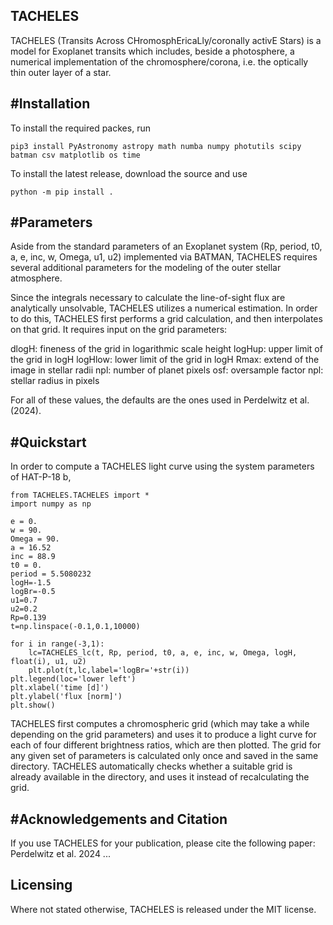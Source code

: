 ## TACHELES

  TACHELES (Transits Across CHromosphEricaLly/coronally activE Stars) is a model for Exoplanet transits which includes, beside a photosphere, a numerical implementation of the chromosphere/corona, i.e. the optically thin outer layer of a star.

#Installation
------------
  To install the required packes, run


    pip3 install PyAstronomy astropy math numba numpy photutils scipy batman csv matplotlib os time

  To install the latest release, download the source and use
  
    python -m pip install .
    
#Parameters
-----------
Aside from the standard parameters of an Exoplanet system (Rp, period, t0, a, e, inc, w, Omega, u1, u2) implemented via BATMAN, TACHELES requires several additional parameters for the modeling of the outer stellar atmosphere. 

Since the integrals necessary to calculate the line-of-sight flux are analytically unsolvable, TACHELES utilizes a numerical estimation. 
In order to do this, TACHELES first performs a grid calculation, and then interpolates on that grid. It requires input on the grid parameters:

dlogH: fineness of the grid in logarithmic scale height
logHup: upper limit of the grid in logH
logHlow: lower limit of the grid in logH
Rmax: extend of the image in stellar radii
npl: number of planet pixels
osf: oversample factor
npl: stellar radius in pixels

For all of these values, the defaults are the ones used in Perdelwitz et al. (2024).

#Quickstart
-----------
In order to compute a TACHELES light curve using the system parameters of HAT-P-18 b, 

	from TACHELES.TACHELES import *
	import numpy as np

	e = 0.
	w = 90.
	Omega = 90.
	a = 16.52
	inc = 88.9
	t0 = 0.
	period = 5.5080232
	logH=-1.5
	logBr=-0.5
	u1=0.7
	u2=0.2
	Rp=0.139
	t=np.linspace(-0.1,0.1,10000)

	for i in range(-3,1):
		lc=TACHELES_lc(t, Rp, period, t0, a, e, inc, w, Omega, logH, float(i), u1, u2)
		plt.plot(t,lc,label='logBr='+str(i))
	plt.legend(loc='lower left')
	plt.xlabel('time [d]')
	plt.ylabel('flux [norm]')
	plt.show()


TACHELES first computes a chromospheric grid (which may take a while depending on the grid parameters) and uses it to produce a light curve for each of four different brightness ratios, which are then plotted.
The grid for any given set of parameters is calculated only once and saved in the same directory. TACHELES automatically checks whether a suitable grid is already available in the directory, and uses it instead of recalculating the grid.


#Acknowledgements and Citation
-----------------------------
If you use TACHELES for your publication, please cite the following paper:
Perdelwitz et al. 2024 ...

Licensing
---------

  Where not stated otherwise, TACHELES is released under the
  MIT license.
